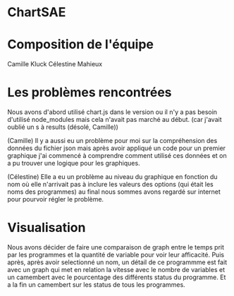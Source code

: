 # ChartSAE

# Composition de l'équipe

Camille Kluck
Célestine Mahieux

# Les problèmes rencontrées

Nous avons d'abord utilisé chart.js dans le version ou il n'y a pas besoin d'utilisé node_modules mais cela n'avait pas marché au début.
(car j'avait oublié un s à results (désolé, Camille))

(Camille)
Il y a aussi eu un problème pour moi sur la compréhension des données du fichier json mais après avoir appliqué un code pour un premier graphique j'ai commencé à comprendre comment utilisé ces données et on a pu trouver une logique pour les graphiques.

(Célestine)
Elle a eu un problème au niveau du graphique en fonction du nom où elle n'arrivait pas à inclure les valeurs des options (qui était les noms des programmes) au final nous sommes avons regardé sur internet pour pourvoir régler le problème.

# Visualisation

Nous avons décider de faire une comparaison de graph entre le temps prit par les programmes et la quantité de variable pour voir leur afficacité. Puis après, après avoir selectionné un nom,
un détail de ce programmme est fait avec un graph qui met en relation la vitesse avec le nombre de variables et un camembert avec le pourcentage des différents status du programme. Et a la
fin un camembert sur les status de tous les programmes.
